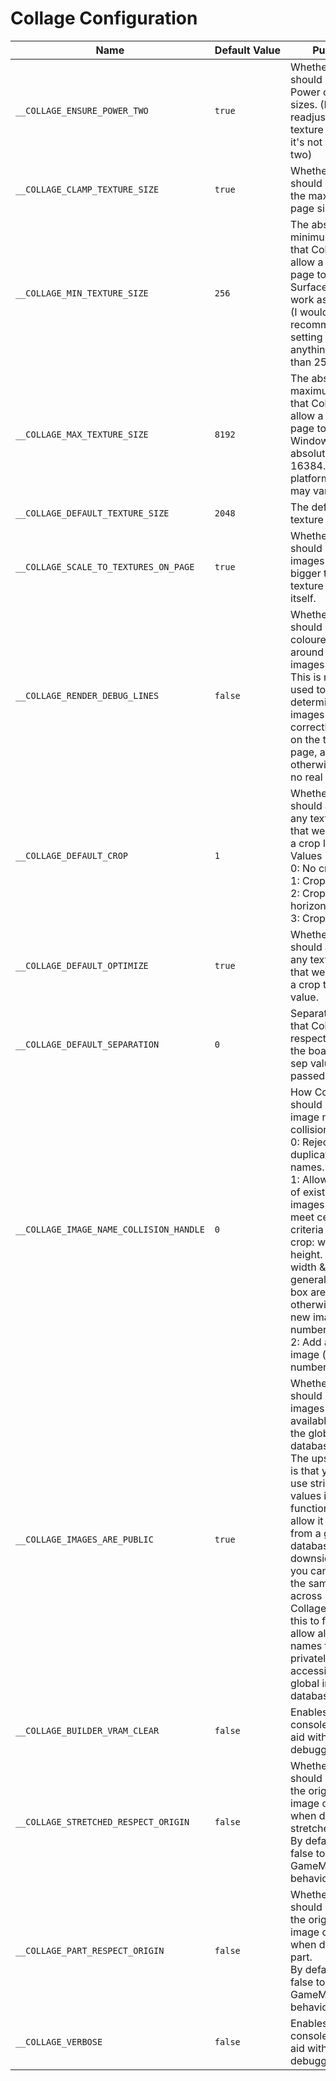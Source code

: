 # Collage Configuration

|Name|<nobr>Default Value</nobr>|Purpose|
|---|---|---|
|`__COLLAGE_ENSURE_POWER_TWO`|`true`|Whether Collage should respect Power of Two sizes. (It will readjust the texture page if it's not power of two)|
|`__COLLAGE_CLAMP_TEXTURE_SIZE`|`true`|Whether Collage should clamp to the max texture page size.|
|`__COLLAGE_MIN_TEXTURE_SIZE`|`256`|The absolute minimum size that Collage will allow a texture page to be. Surfaces can work as low as 1. (I wouldn't recommend setting it to anything lower than 256.)|
|`__COLLAGE_MAX_TEXTURE_SIZE`|`8192`|The absolute maximum size that Collage will allow a texture page to be. On Windows, the absolute max is 16384. Other platforms/devices may vary.|
|`__COLLAGE_DEFAULT_TEXTURE_SIZE`|`2048`|The default texture page size.|
|`__COLLAGE_SCALE_TO_TEXTURES_ON_PAGE`|`true`|Whether Collage should scale images that are bigger than the texture page itself.|
|`__COLLAGE_RENDER_DEBUG_LINES`|`false`|Whether Collage should bake coloured boxes around all of the images or not. This is mostly used to determine that images are correctly fitting on the texture page, and otherwise serve no real purpose.|
|`__COLLAGE_DEFAULT_CROP`|`1`|Whether Collage should autocrop any texture pages that weren't given a crop level. Values included:<br> 0: No cropping<br> 1: Crop all sides<br>  2: Crop horizontally<br>  3: Crop Vertically|
|`__COLLAGE_DEFAULT_OPTIMIZE`|`true`|Whether Collage should autocrop any texture pages that weren't given a crop true/false value.|
|`__COLLAGE_DEFAULT_SEPARATION`|`0`|Separation value that Collage will respect across the board if no sep value is passed.|
|`__COLLAGE_IMAGE_NAME_COLLISION_HANDLE`|`0`|How Collage should handle image name collisions.<br>0: Reject all duplicate image names.<br>1: Allow replacing of existing images if they meet certain criteria (non-crop: width & height. crop: width & height & general minimal box area) or otherwise add as new image (with number).<br>2: Add as new image (with number).|
|`__COLLAGE_IMAGES_ARE_PUBLIC`|`true`|Whether Collage should make all images added available through the global image database or not. The upside to this is that you can use string-based values in certain functions that allow it to fetch from a global database. The downside is that you can't have the same names across multiple Collages. Setting this to false will allow all image names to be used privately, but not accessible via the global image database.|
|`__COLLAGE_BUILDER_VRAM_CLEAR`|`false`|Enables verbose console output to aid with debugging.|
|`__COLLAGE_STRETCHED_RESPECT_ORIGIN`|`false`|Whether Collage should respect the origin of the image or not when drawing stretched.<br>By default, this is false to match GameMaker's behaviour.|
|`__COLLAGE_PART_RESPECT_ORIGIN`|`false`|Whether Collage should respect the origin of the image or not when drawing part.<br>By default, this is false to match GameMaker's behaviour.|
|`__COLLAGE_VERBOSE`|`false`|Enables verbose console output to aid with debugging.|